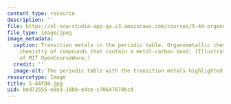 ```yaml
---
content_type: resource
description: ''
file: https://ol-ocw-studio-app-qa.s3.amazonaws.com/courses/5-44-organometallic-chemistry-fall-2004/bed72555e0a318bbe4cec70647670bcd_5-44f04.jpg
file_type: image/jpeg
image_metadata:
  caption: Transition metals in the periodic table. Organometallic chemistry is the
    chemistry of compounds that contain a metal-carbon bond. (Illustration courtesy
    of MIT OpenCourseWare.)
  credit: ''
  image-alt: The periodic table with the transition metals highlighted.
resourcetype: Image
title: 5-44f04.jpg
uid: bed72555-e0a3-18bb-e4ce-c70647670bcd
---
```

